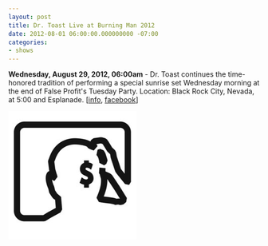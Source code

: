```yaml
---
layout: post
title: Dr. Toast Live at Burning Man 2012
date: 2012-08-01 06:00:00.000000000 -07:00
categories:
- shows
---
```


**Wednesday, August 29, 2012, 06:00am** - Dr. Toast continues the time-honored tradition of performing a special sunrise set Wednesday morning at the end of False Profit's Tuesday Party. Location: Black Rock City, Nevada, at 5:00 and Esplanade.
\[[info][], [facebook][]\]

![flyer](/uploads/2012/08/baroo.jpg)

[info]: http://www.false-profit.com/2012/08/28/tuesday-night-2012/
[facebook]: https://www.facebook.com/events/274156189353014/
